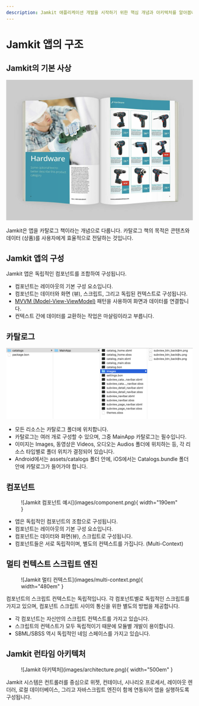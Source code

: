 ```yaml
---
description: Jamkit 애플리케이션 개발을 시작하기 위한 핵심 개념과 아키텍처를 알아봅니다.
---
```


# Jamkit 앱의 구조

## Jamkit의 기본 사상

![](images/catalog.png)

Jamkit은 앱을 카탈로그 책이라는 개념으로 다룹니다. 카탈로그 책의 목적은 콘텐츠와 데이터 (상품)를 사용자에게 효율적으로 전달하는 것입니다.

## Jamkit 앱의 구성

Jamkit 앱은 독립적인 컴포넌트를 조합하여 구성됩니다.

* 컴포넌트는 레이아웃의 기본 구성 요소입니다.
* 컴포넌트는 데이터와 화면 (뷰), 스크립트, 그리고 독립된 컨텍스트로 구성됩니다.
* [MVVM (Model-View-ViewModel)](https://ko.wikipedia.org/wiki/%EB%AA%A8%EB%8D%B8-%EB%B7%B0-%EB%B7%B0%EB%AA%A8%EB%8D%B8) 패턴을 사용하여 화면과 데이터를 연결합니다.
* 컨텍스트 간에 데이터를 교환하는 작업은 마샬링이라고 부릅니다.

## 카탈로그

![](images/catalg-folder.png)

* 모든 리소스는 카탈로그 폴더에 위치합니다.
* 카탈로그는 여러 개로 구성할 수 있으며, 그중 MainApp 카탈로그는 필수입니다.
* 이미지는 Images, 동영상은 Videos, 오디오는 Audios 폴더에 위치하는 등, 각 리소스 타입별로 폴더 위치가 결정되어 있습니다.
* Android에서는 assets/catalogs 폴더 안에, iOS에서는 Catalogs.bundle 폴더 안에 카탈로그가 들어가야 합니다.

## 컴포넌트

<figure markdown>
  ![Jamkit 컴포넌트 예시](images/component.png){ width="190em" }
</figure>

* 앱은 독립적인 컴포넌트의 조합으로 구성됩니다.
* 컴포넌트는 레이아웃의 기본 구성 요소입니다.
* 컴포넌트는 데이터와 화면(뷰), 스크립트로 구성됩니다.
* 컴포넌트들은 서로 독립적이며, 별도의 컨텍스트를 가집니다. (Multi-Context)

## 멀티 컨텍스트 스크립트 엔진

<figure markdown>
  ![Jamkit 멀티 컨텍스트](images/multi-context.png){ width="480em" }
</figure>

컴포넌트의 스크립트 컨텍스트는 독립적입니다. 각 컴포넌트별로 독립적인 스크립트를 가지고 있으며, 컴포넌트 스크립트 사이의 통신을 위한 별도의 방법을 제공합니다.

* 각 컴포넌트는 자신만의 스크립트 컨텍스트를 가지고 있습니다.
* 스크립트의 컨텍스트가 모두 독립적이기 때문에 모듈별 개발이 용이합니다.
* SBML/SBSS 역시 독립적인 네임 스페이스를 가지고 있습니다.

## Jamkit 런타임 아키텍처

<figure markdown>
  ![Jamkit 아키텍처](images/architecture.png){ width="500em" }
</figure>

Jamkit 시스템은 컨트롤러를 중심으로 위젯, 컨테이너, 시나리오 프로세서, 레이아웃 렌더러, 로컬 데이터베이스, 그리고 자바스크립트 엔진이 함께 연동되어 앱을 실행하도록 구성됩니다.

<!--
&lt;To Do: 각 구성 요소 별 설명 추가 필요&gt;

* 컨트롤러: ...
* 위젯: ...
* 시나리오 프로세서: ...
* 레이아웃 렌더러: ...
* 로컬 데이터베이스: ...
* 자바스크립트 엔진: ...
* 포터블 베이스 레이어: ...

&lt;To Do: Jamkit 앱이 런타임 내 구성 요소들과 어떻게 상호 작용하는지 구체적인 설명 필요&gt;
-->
